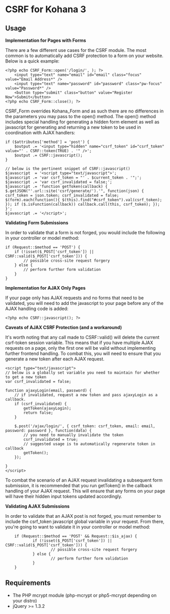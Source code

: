 CSRF for Kohana 3
=================

Usage
-------------

**Implementation for Pages with Forms**

There are a few different use cases for the CSRF module. The most common is to automatically add CSRF protection to 
a form on your website. Below is a quick example:

	<?php echo CSRF_Form::open('/login/', ); ?>
		<input type="text" name="email" id="email" class="focus" value="Email Address*" />
		<input type="text" name="password" id="password" class="pw-focus" value="Password*" />
		<button type="submit" class="button" value="Register Now">Submit</button>
	<?php echo CSRF_Form::close(); ?>

CSRF_Form overrides Kohana_Form and as such there are no differences in the parameters you may pass to the open() method.
The open() method includes special handling for generating a hidden form element as well as javascript for generating
and returning a new token to be used in coordination with AJAX handlers:

	if ($attributes['method'] = 'post') {
		$output .= '<input type="hidden" name="csrf_token" id="csrf_token" value="' . CSRF::token(TRUE) . '" />';
		$output .= CSRF::javascript();
	}

	// below is the pertinent snippet of CSRF::javascript()
	$javascript  = '<script type="text/javascript">';
	$javascript .= 'var csrf_token = "' . $current_token . '";';
	$javascript .= 'var csrf_invalidated = false;';
	$javascript .= 'function getToken(callback) { $.getJSON("'.url::site('csrf/generate/').'", function(json) { csrf_token = json.token; csrf_invalidated = false; $(form).each(function(){ $(this).find("#csrf_token").val(csrf_token); }); if ($.isFunction(callback)) callback.call(this, csrf_token); }); }';
	$javascript .= '</script>';

**Validating Form Submissions**

In order to validate that a form is not forged, you would include the following in your controller or model method:

	if (Request::$method == 'POST') {
		if (!isset($_POST['csrf_token']) || CSRF::valid($_POST['csrf_token'])) {
			// possible cross-site request forgery
		} else {
			// perform further form validation
		}
	}

**Implementation for AJAX Only Pages**

If your page only has AJAX requests and no forms that need to be validated, you will need to add the javascript to your page
before any of the AJAX handling code is added:

	<?php echo CSRF::javascript(); ?>

**Caveats of AJAX CSRF Protection (and a workaround)**

It's worth noting that any call made to CSRF::valid() will delete the current csrf-token session variable. This means that if you
have multiple AJAX requests on a page, only the first one will be valid without implementing further frontend handling. To combat 
this, you will need to ensure that you generate a new token after each AJAX request. 

	<script type="text/javascript">
	// below is a globally set variable you need to maintain for whether to get a new token
	var csrf_invalidated = false;

	function ajaxyLogin(email, password) {
		// if invalidated, request a new token and pass ajaxyLogin as a callback.
		if (csrf_invalidated) {
			getToken(ajaxyLogin);
			return false;
		}

		$.post('/ajax/login/', { csrf_token: csrf_token, email: email, password: password }, function(data) {
			// you need to manually invalidate the token
			csrf_invalidated = true;
			// suggested usage is to automatically regenerate token in callback
			getToken();
		});

	}
	</script>

To combat the scenario of an AJAX request invalidating a subsequent form submission, it is recommended that you run
getToken() in the callback handling of your AJAX request. This will ensure that any forms on your page will have their
hidden input tokens updated accordingly.

**Validating AJAX Submissions**

In order to validate that an AJAX post is not forged, you must remember to include the csrf_token javascript global variable in your 
request. From there, you're going to want to validate it in your controller or model method:

        if (Request::$method == 'POST' && Request::$is_ajax) {
                if (!isset($_POST['csrf_token']) || CSRF::valid($_POST['csrf_token'])) {
                        // possible cross-site request forgery
                } else {
                        // perform further form validation
                }
        }

Requirements
------------
* The PHP mcrypt module (php-mcrypt or php5-mcrypt depending on your distro)
* jQuery >= 1.3.2
